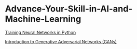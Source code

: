 # Advance-Your-Skill-in-AI-and-Machine-Learning


[Training Neural Networks in Python](https://github.com/LinkedInLearning/training-neural-networks-in-python-3215347/tree/02_04b?tab=readme-ov-file)

[Introduction to Generative Adversarial Networks (GANs)](https://github.com/LinkedInLearning/generative-ai-foundations-generative-adversarial-networks-gans-4380315)